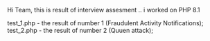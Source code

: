 Hi Team, this is result of interview assesment .. i worked on PHP 8.1

test_1.php - the result of number 1 (Fraudulent Activity Notifications);
test_2.php - the result of number 2 (Quuen attack);
